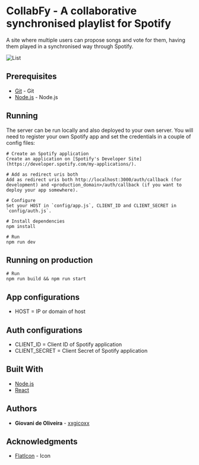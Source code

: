# CollabFy - A collaborative synchronised playlist for Spotify

A site where multiple users can propose songs and vote for them, having them played in a synchronised way through Spotify.

![List](https://i.imgur.com/G0KGydl.png)

## Prerequisites

* [Git](https://git-scm.com/) - Git
* [Node.js](https://nodejs.org/en/) - Node.js

## Running

The server can be run locally and also deployed to your own server. You will need to register your own Spotify app and set the credentials in a couple of config files:

````
# Create an Spotify application
Create an application on [Spotify's Developer Site](https://developer.spotify.com/my-applications/).

# Add as redirect uris both
Add as redirect uris both http://localhost:3000/auth/callback (for development) and <production_domain>/auth/callback (if you want to deploy your app somewhere).

# Configure
Set your HOST in `config/app.js`, CLIENT_ID and CLIENT_SECRET in `config/auth.js`.

# Install dependencies
npm install

# Run
npm run dev
````

## Running on production

```
# Run
npm run build && npm run start
```

## App configurations

* HOST = IP or domain of host

## Auth configurations

* CLIENT_ID = Client ID of Spotify application
* CLIENT_SECRET = Client Secret of Spotify application

## Built With

* [Node.js](https://nodejs.org/en/)
* [React](https://reactjs.org/)

## Authors

* **Giovani de Oliveira** - [xxgicoxx](https://github.com/xxgicoxx)

## Acknowledgments

* [FlatIcon](https://www.flaticon.com/) - Icon